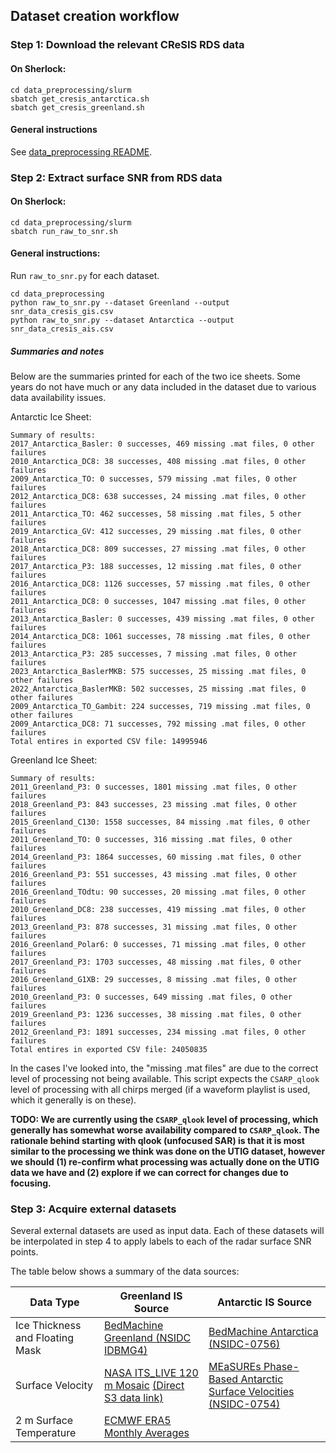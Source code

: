 ## Dataset creation workflow

### Step 1: Download the relevant CReSIS RDS data

#### On Sherlock:

```
cd data_preprocessing/slurm
sbatch get_cresis_antarctica.sh
sbatch get_cresis_greenland.sh
```

#### General instructions

See [data_preprocessing README](data_preprocessing/README.md).

### Step 2: Extract surface SNR from RDS data

#### On Sherlock:

```
cd data_preprocessing/slurm
sbatch run_raw_to_snr.sh
```

#### General instructions:

Run `raw_to_snr.py` for each dataset.

```
cd data_preprocessing
python raw_to_snr.py --dataset Greenland --output snr_data_cresis_gis.csv
python raw_to_snr.py --dataset Antarctica --output snr_data_cresis_ais.csv
```

##### Summaries and notes

Below are the summaries printed for each of the two ice sheets. Some years do not have much or any data included in the dataset due to various data availability issues.

Antarctic Ice Sheet:

```
Summary of results:
2017_Antarctica_Basler: 0 successes, 469 missing .mat files, 0 other failures
2010_Antarctica_DC8: 38 successes, 408 missing .mat files, 0 other failures
2009_Antarctica_TO: 0 successes, 579 missing .mat files, 0 other failures
2012_Antarctica_DC8: 638 successes, 24 missing .mat files, 0 other failures
2011_Antarctica_TO: 462 successes, 58 missing .mat files, 5 other failures
2019_Antarctica_GV: 412 successes, 29 missing .mat files, 0 other failures
2018_Antarctica_DC8: 809 successes, 27 missing .mat files, 0 other failures
2017_Antarctica_P3: 188 successes, 12 missing .mat files, 0 other failures
2016_Antarctica_DC8: 1126 successes, 57 missing .mat files, 0 other failures
2011_Antarctica_DC8: 0 successes, 1047 missing .mat files, 0 other failures
2013_Antarctica_Basler: 0 successes, 439 missing .mat files, 0 other failures
2014_Antarctica_DC8: 1061 successes, 78 missing .mat files, 0 other failures
2013_Antarctica_P3: 285 successes, 7 missing .mat files, 0 other failures
2023_Antarctica_BaslerMKB: 575 successes, 25 missing .mat files, 0 other failures
2022_Antarctica_BaslerMKB: 502 successes, 25 missing .mat files, 0 other failures
2009_Antarctica_TO_Gambit: 224 successes, 719 missing .mat files, 0 other failures
2009_Antarctica_DC8: 71 successes, 792 missing .mat files, 0 other failures
Total entires in exported CSV file: 14995946
```

Greenland Ice Sheet:

```
Summary of results:
2011_Greenland_P3: 0 successes, 1801 missing .mat files, 0 other failures
2018_Greenland_P3: 843 successes, 23 missing .mat files, 0 other failures
2015_Greenland_C130: 1558 successes, 84 missing .mat files, 0 other failures
2011_Greenland_TO: 0 successes, 316 missing .mat files, 0 other failures
2014_Greenland_P3: 1864 successes, 60 missing .mat files, 0 other failures
2016_Greenland_P3: 551 successes, 43 missing .mat files, 0 other failures
2016_Greenland_TOdtu: 90 successes, 20 missing .mat files, 0 other failures
2010_Greenland_DC8: 238 successes, 419 missing .mat files, 0 other failures
2013_Greenland_P3: 878 successes, 31 missing .mat files, 0 other failures
2016_Greenland_Polar6: 0 successes, 71 missing .mat files, 0 other failures
2017_Greenland_P3: 1703 successes, 48 missing .mat files, 0 other failures
2016_Greenland_G1XB: 29 successes, 8 missing .mat files, 0 other failures
2010_Greenland_P3: 0 successes, 649 missing .mat files, 0 other failures
2019_Greenland_P3: 1236 successes, 38 missing .mat files, 0 other failures
2012_Greenland_P3: 1891 successes, 234 missing .mat files, 0 other failures
Total entires in exported CSV file: 24050835
```

In the cases I've looked into, the "missing .mat files" are due to the correct level of processing not being available. This script expects the `CSARP_qlook` level of processing with all chirps merged (if a waveform playlist is used, which it generally is on these).

**TODO: We are currently using the `CSARP_qlook` level of processing, which generally has somewhat worse availability compared to `CSARP_qlook`. The rationale behind starting with qlook (unfocused SAR) is that it is most similar to the processing we think was done on the UTIG dataset, however we should (1) re-confirm what processing was actually done on the UTIG data we have and (2) explore if we can correct for changes due to focusing.**

### Step 3: Acquire external datasets

Several external datasets are used as input data. Each of these datasets will be interpolated in step 4 to apply labels to each of the radar surface SNR points.

The table below shows a summary of the data sources:

| Data Type | Greenland IS Source | Antarctic IS Source |
| --- | --- | --- |
| Ice Thickness and Floating Mask | [BedMachine Greenland (NSIDC IDBMG4)](https://nsidc.org/data/idbmg4/versions/5) | [BedMachine Antarctica (NSIDC-0756)](https://nsidc.org/data/nsidc-0756/versions/3) |
| Surface Velocity | [NASA ITS_LIVE 120 m Mosaic](https://its-live.jpl.nasa.gov/) [(Direct S3 data link)](https://its-live-data.s3.amazonaws.com/velocity_mosaic/v2/static/ITS_LIVE_velocity_120m_RGI05A_0000_v02.nc) | [MEaSUREs Phase-Based Antarctic Surface Velocities (NSIDC-0754)](https://nsidc.org/data/nsidc-0754/versions/1) |
| 2 m Surface Temperature | [ECMWF ERA5 Monthly Averages](https://cds.climate.copernicus.eu/datasets/reanalysis-era5-single-levels-monthly-means?tab=overview) |